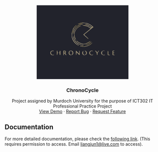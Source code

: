 
<div id="top" align="center">
  <a href="https://github.com/dixslyf/chrono-cycle">
    <img src="./logo.svg" alt="Logo" height="240">
  </a>

  <h3 align="center">ChronoCycle</h3>

  <p align="center">
    Project assigned by Murdoch University for the purpose of ICT302 IT Professional Practice Project 
    <br />
    <a href="https://github.com/dixslyf/chrono-cycle">View Demo</a>
    ·
    <a href="https://github.com/dixslyf/chrono-cycle/issues">Report Bug</a>
    ·
    <a href="https://github.com/dixslyf/chrono-cycle/issues">Request Feature</a>
  </p>
</div>

## Documentation



For more detailed documentation, please check the [following link](https://drive.google.com/drive/u/0/folders/1CGIlZ8KJrql5mX8BVcl7_RVnzSMsC0FV?ths=true). (This requires permission to access. Email liangjun1@live.com to access).


